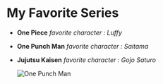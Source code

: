 # My Favorite Series
- **One Piece**
  *favorite character : Luffy*
  
- **One Punch Man**
  *favorite character : Saitama*
  
- **Jujutsu Kaisen**
  *favorite character : Gojo Saturo*

 
  ![One Punch Man](6230-SeriesHeaders_OPM_2000x800)
  
